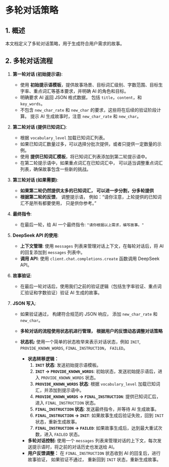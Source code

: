 # 多轮对话策略

## 1. 概述

本文档定义了多轮对话策略，用于生成符合用户需求的故事。

## 2. 多轮对话流程

1.  **第一轮对话 (初始提示语)**:
    *   使用 **初始提示语模板**，提供故事场景、目标词汇级别、字数范围、目标生字率、重点词汇等基本要求，并明确 AI 的角色和目标。
    *   明确要求 AI 返回 JSON 格式数据， 包括 `title`，`content`，和 `key_words`。
    *   不包含 `new_char_rate` 和 `new_char` 的要求，这些将在后续的验证阶段计算。 提示 AI 生成故事时，注意 `new_char_rate` 和 `new_char`。

2.  **第二轮对话 (提供已知词汇)**:
    *   根据 `vocabulary_level` 加载已知词汇列表。
    *   如果已知词汇数量过多，可以选择分批次提供，或者只提供一定数量的示例。
    *   使用 **提供已知词汇模板**，将已知词汇列表添加到第二轮提示语中。
     *  在第二轮提示语中，如果重点词汇在已知词汇中， 可以适当调整重点词汇列表，确保故事包含一些新的挑战。

3.  **第三轮对话 (如果需要)**:
     *   **如果第二轮仍然提供太多的已知词汇， 可以进一步分割，分多轮提供**
     *  **根据第二轮的反馈**， 调整提示语， 例如：“请你注意，上轮提供的已知词汇不是所有都要使用， 只是供你参考。”

4.  **最终指令**:
    *   在最后一轮，给 AI 一个最终指令: `"请你根据以上需求，编写故事。"`

5.  **DeepSeek API 的使用**:
    *   **上下文管理**: 使用 `messages` 列表来管理对话上下文，在每轮对话后，将 AI 的回复添加到 `messages` 列表中。
    *   **调用 API**:  使用 `client.chat.completions.create` 函数调用 DeepSeek API。

6.  **故事验证**:
    *   在最后一轮对话后，使用我们之前的验证逻辑（包括生字率验证、重点词汇验证和字数验证）验证 AI 生成的故事。

7.  **JSON 写入**:
    *   如果验证通过， 构建符合规范的 JSON 响应， 添加 `new_char_rate` 和 `new_char`。
    *  **多轮对话的流程使用状态机进行管理， 根据用户的反馈动态调整对话策略**
    *  **状态机:**  使用一个简单的状态枚举来表示对话状态，例如 `INIT`, `PROVIDE_KNOWN_WORDS`, `FINAL_INSTRUCTION`， `FAILED`。

        *   **状态转移逻辑：**
            1.  **`INIT` 状态**: 发送初始提示语模板。
            2. **`INIT` -> `PROVIDE_KNOWN_WORDS`**: 初始状态，发送初始提示语后，进入 `PROVIDE_KNOWN_WORDS` 状态。
            3.  **`PROVIDE_KNOWN_WORDS` 状态**:  根据 `vocabulary_level` 加载已知词汇，并添加到提示语中。
            4. **`PROVIDE_KNOWN_WORDS` -> `FINAL_INSTRUCTION`**: 提供已知词汇后，进入 `FINAL_INSTRUCTION` 状态。
            5.  **`FINAL_INSTRUCTION` 状态**:  发送最终指令，并等待 AI 生成故事。
            6.  **`FINAL_INSTRUCTION` -> `INIT`**: 如果故事生成后验证失败，回到 `INIT` 状态，重新生成故事。
            7.  **`FINAL_INSTRUCTION` -> `FAILED`**: 如果故事生成后，达到最大重试次数，进入 `FAILED` 状态。
        *   **多轮对话控制:** 使用一个 `messages` 列表来管理对话的上下文，每次发送提示语时，将之前的对话历史也发送给 AI。
        *   **用户反馈调整：** 在 `FINAL_INSTRUCTION` 状态收到 AI 的回复后，进行故事验证， 如果验证不通过， 重新回到 `INIT` 状态，重新生成故事。

